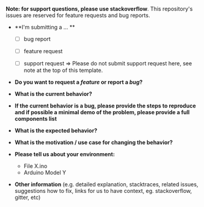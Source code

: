 **Note: for support questions, please use stackoverflow**. This repository's issues are reserved for feature requests and bug reports.

* **I'm submitting a ... **
  - [ ] bug report
  - [ ] feature request
  - [ ] support request => Please do not submit support request here, see note at the top of this template.


* **Do you want to request a *feature* or report a *bug*?**



* **What is the current behavior?**



* **If the current behavior is a bug, please provide the steps to reproduce and if possible a minimal demo of the problem, please provide a full components list**



* **What is the expected behavior?**



* **What is the motivation / use case for changing the behavior?**



* **Please tell us about your environment:**
	- File X.ino
	- Arduino Model Y



* **Other information** (e.g. detailed explanation, stacktraces, related issues, suggestions how to fix, links for us to have context, eg. stackoverflow, gitter, etc)
